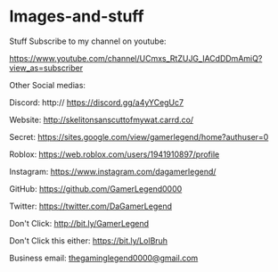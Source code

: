 # Images-and-stuff
Stuff
Subscribe to my channel on youtube:

https://www.youtube.com/channel/UCmxs_RtZUJG_IACdDDmAmiQ?view_as=subscriber

Other Social medias:

Discord: http:// https://discord.gg/a4yYCegUc7

Website: http://skelitonsanscuttofmywat.carrd.co/

Secret: https://sites.google.com/view/gamerlegend/home?authuser=0

Roblox: https://web.roblox.com/users/1941910897/profile

Instagram: https://www.instagram.com/dagamerlegend/

GitHub: https://github.com/GamerLegend0000

Twitter: https://twitter.com/DaGamerLegend

Don't Click: http://bit.ly/GamerLegend

Don't Click this either: https://bit.ly/LolBruh

Business email: thegaminglegend0000@gmail.com
